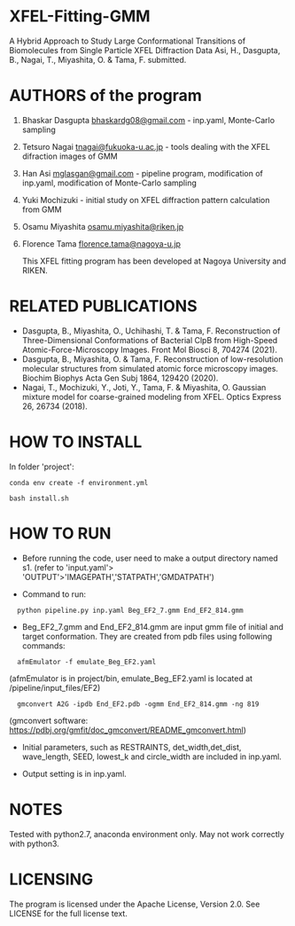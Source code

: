  # XFEL-Fitting-GMM
 
 A Hybrid Approach to Study Large Conformational Transitions of Biomolecules from Single Particle XFEL Diffraction Data
 Asi, H., Dasgupta, B., Nagai, T., Miyashita, O. & Tama, F.
submitted.

# AUTHORS of the program

1. Bhaskar Dasgupta <bhaskardg08@gmail.com> - inp.yaml, Monte-Carlo sampling

2. Tetsuro Nagai <tnagai@fukuoka-u.ac.jp> - tools dealing with the XFEL difraction images of GMM

3. Han Asi <mglasgan@gmail.com> - pipeline program, modification of inp.yaml, modification of Monte-Carlo sampling

4. Yuki Mochizuki - initial study on XFEL diffraction pattern calculation from GMM

5. Osamu Miyashita <osamu.miyashita@riken.jp>

6. Florence Tama <florence.tama@nagoya-u.jp>

   This XFEL fitting program has been developed at Nagoya University and RIKEN.

# RELATED PUBLICATIONS

- Dasgupta, B., Miyashita, O., Uchihashi, T. & Tama, F. Reconstruction of Three-Dimensional Conformations of Bacterial ClpB from High-Speed Atomic-Force-Microscopy Images. Front Mol Biosci 8, 704274 (2021).
- Dasgupta, B., Miyashita, O. & Tama, F. Reconstruction of low-resolution molecular structures from simulated atomic force microscopy images. Biochim Biophys Acta Gen Subj 1864, 129420 (2020).
- Nagai, T., Mochizuki, Y., Joti, Y., Tama, F. & Miyashita, O. Gaussian mixture model for coarse-grained modeling from XFEL. Optics Express 26, 26734 (2018).

# HOW TO INSTALL

In folder 'project':
```
conda env create -f environment.yml

bash install.sh 
```
# HOW TO RUN

- Before running the code, user need to make a output directory named s1. (refer to 'input.yaml'> 'OUTPUT'>'IMAGEPATH','STATPATH','GMDATPATH')

- Command to run: 
```
  python pipeline.py inp.yaml Beg_EF2_7.gmm End_EF2_814.gmm
```  
- Beg_EF2_7.gmm and End_EF2_814.gmm are input gmm file of initial and target conformation. They are created from pdb files using following commands: 
```  
  afmEmulator -f emulate_Beg_EF2.yaml
```  
  (afmEmulator is in project/bin, emulate_Beg_EF2.yaml is located at /pipeline/input_files/EF2)
```  
  gmconvert A2G -ipdb End_EF2.pdb -ogmm End_EF2_814.gmm -ng 819
```  
  (gmconvert software: https://pdbj.org/gmfit/doc_gmconvert/README_gmconvert.html)

- Initial parameters, such as RESTRAINTS, det_width,det_dist, wave_length, SEED, lowest_k and circle_width are included in inp.yaml.

- Output setting is in inp.yaml.

# NOTES

Tested with python2.7, anaconda environment only. May not work correctly with python3.

# LICENSING

The program is licensed under the Apache License, Version 2.0. See LICENSE for the full license text.







